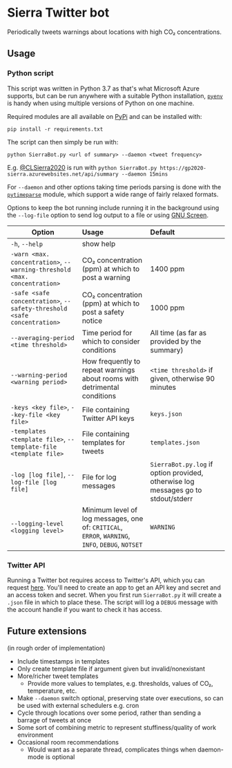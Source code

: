 # Sierra Twitter bot
Periodically tweets warnings about locations with high CO₂ concentrations.

## Usage
### Python script
This script was written in Python 3.7 as that's what Microsoft Azure supports, 
but can be run anywhere with a suitable Python installation, 
<a href="https://github.com/pyenv/pyenv">`pyenv`</a> is handy when using multiple 
versions of Python on one machine.

Required modules are all available on <a href="https://pypi.org/">PyPi</a> and can be installed with:

    pip install -r requirements.txt

The script can then simply be run with:

    python SierraBot.py <url of summary> --daemon <tweet frequency>

E.g. <a href="https://twitter.com/CLSierra2020">@CLSierra2020</a> is run with 
`python SierraBot.py https://gp2020-sierra.azurewebsites.net/api/summary --daemon 15mins`

For `--daemon` and other options taking time periods parsing is done with the  
<a href="https://github.com/wroberts/pytimeparse">`pytimeparse`</a> module, which 
support a wide range of fairly relaxed formats.

Options to keep the bot running include running it in the background using the 
`--log-file` option to send log output to a file or using 
<a href="https://www.gnu.org/software/screen/">GNU Screen</a>.
 
| Option | Usage | Default |
|--------|:------|:--------|
| `-h`, `--help` | show help | |
| `-warn <max. concentration>`, `--warning-threshold <max. concentration>` | CO₂ concentration (ppm) at which to post a warning | 1400 ppm |
| `-safe <safe concentration>`, `--safety-threshold <safe concentration>` |CO₂ concentration (ppm) at which to post a safety notice | 1000 ppm |
| `--averaging-period <time threshold>` | Time period for which to consider conditions | All time (as far as provided by the summary) |
| `--warning-period <warning period>` | How frequently to repeat warnings about rooms with detrimental conditions | `<time threshold>` if given, otherwise 90 minutes |
| `-keys <key file>`, `--key-file <key file>` | File containing Twitter API keys | `keys.json` |
| `-templates <template file>`, `--template-file <template file>` | File containing templates for tweets | `templates.json` |
| `-log [log file]`, `--log-file [log file]` | File for log messages | `SierraBot.py.log` if option provided, otherwise log messages go to stdout/stderr |
| `--logging-level <logging level>` | Minimum level of log messages, one of: `CRITICAL`, `ERROR`, `WARNING`, `INFO`, `DEBUG`, `NOTSET` | `WARNING` |

### Twitter API
Running a Twitter bot requires access to Twitter's API, which you can request 
<a href="https://developer.twitter.com/en/apply-for-access">here</a>. You'll 
need to create an app to get an API key and secret and an access token and secret.
When you first run `SierraBot.py` it will create a `.json` file in which to place 
these. The script will log a `DEBUG` message with the account handle if you want 
to check it has access. 

## Future extensions
(in rough order of implementation)
- Include timestamps in templates
- Only create template file if argument given but invalid/nonexistant
- More/richer tweet templates
    - Provide more values to templates, e.g. thresholds, values of CO₂, temperature, etc. 
- Make `--daemon` switch optional, preserving state over executions, so can be used with external schedulers e.g. cron
- Cycle through locations over some period, rather than sending a barrage of tweets at once
- Some sort of combining metric to represent stuffiness/quality of work environment
- Occasional room recommendations
    - Would want as a separate thread, complicates things when daemon-mode is optional
